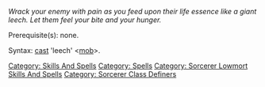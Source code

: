 *Wrack your enemy with pain as you feed upon their life essence like a
giant leech. Let them feel your bite and your hunger.*

Prerequisite(s): none.

Syntax: [cast](Cast.md "wikilink") 'leech'
\<[mob](:Category:_Mobs.md "wikilink")\>.

[Category: Skills And Spells](Category:_Skills_And_Spells "wikilink")
[Category: Spells](Category:_Spells "wikilink") [Category: Sorcerer
Lowmort Skills And
Spells](Category:_Sorcerer_Lowmort_Skills_And_Spells "wikilink")
[Category: Sorcerer Class
Definers](Category:_Sorcerer_Class_Definers "wikilink")
